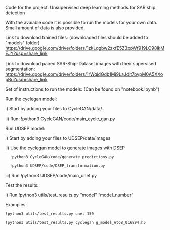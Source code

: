 Code for the project: Unsupervised deep learning methods for SAR ship detection 

With the avaiable code it is possible to run the models for your own data.
Small amount of data is also provided.

Link to download trained files: (downloaded files should be added to "models" folder)
https://drive.google.com/drive/folders/1zkLqgbw2zxfE5Z3xpWf919LO98ikMEJY?usp=share_link

Link to download paired SAR-Ship-Dataset images with their supervised segmentation:
https://drive.google.com/drive/folders/1rWqjdGdb1Mj9LaJdit7bypM0A5XXopBu?usp=share_link



Set of instructions to run the models: (Can be found on "notebook.ipynb")


Run the cyclegan model:

  i) Start by adding your files to CycleGAN/data/..

  ii) Run: 
    !python3 CycleGAN/code/main_cycle_gan.py

Run UDSEP model:

  i) Start by adding your files to UDSEP/data/images

  ii) Use the cyclegan model to generate images with DSEP

      !python3 CycleGAN/code/generate_predictions.py

      !python3 UDSEP/code/DSEP_transformation.py

  iii) Run 
    !python3 UDSEP/code/main_unet.py



Test the results:

  i) Run 
    !python3 utils/test_results.py “model” “model_number”

  Examples:  

    !python3 utils/test_results.py unet 150

    !python3 utils/test_results.py cyclegan g_model_AtoB_016894.h5
